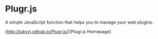 Plugr.js
========

A simple JavaScript function that helps you to manage your web plugins.

(http://lukyvj.github.io/Plugr.js/)[Plugr.js Homepage]
